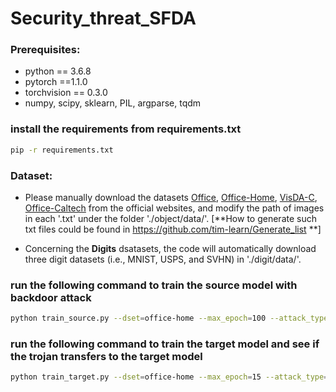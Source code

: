 # Security_threat_SFDA

### Prerequisites:
- python == 3.6.8
- pytorch ==1.1.0
- torchvision == 0.3.0
- numpy, scipy, sklearn, PIL, argparse, tqdm

### install the requirements from requirements.txt
```bash
pip -r requirements.txt
```
### Dataset:

- Please manually download the datasets [Office](https://drive.google.com/file/d/0B4IapRTv9pJ1WGZVd1VDMmhwdlE/view), [Office-Home](https://drive.google.com/file/d/0B81rNlvomiwed0V1YUxQdC1uOTg/view), [VisDA-C](https://github.com/VisionLearningGroup/taskcv-2017-public/tree/master/classification), [Office-Caltech](http://www.vision.caltech.edu/Image_Datasets/Caltech256/256_ObjectCategories.tar) from the official websites, and modify the path of images in each '.txt' under the folder './object/data/'. [**How to generate such txt files could be found in https://github.com/tim-learn/Generate_list **]

- Concerning the **Digits** dsatasets, the code will automatically download three digit datasets (i.e., MNIST, USPS, and SVHN) in './digit/data/'.    


### run the following command to train the source model with backdoor attack    
```bash
python train_source.py --dset=office-home --max_epoch=100 --attack_type=badnet --device=cuda:0 --s=0
```

### run the following command to train the target model and see if the trojan transfers to the target model    
```bash
python train_target.py --dset=office-home --max_epoch=15 --attack_type=badnet --device=cuda:0 --s=0
```